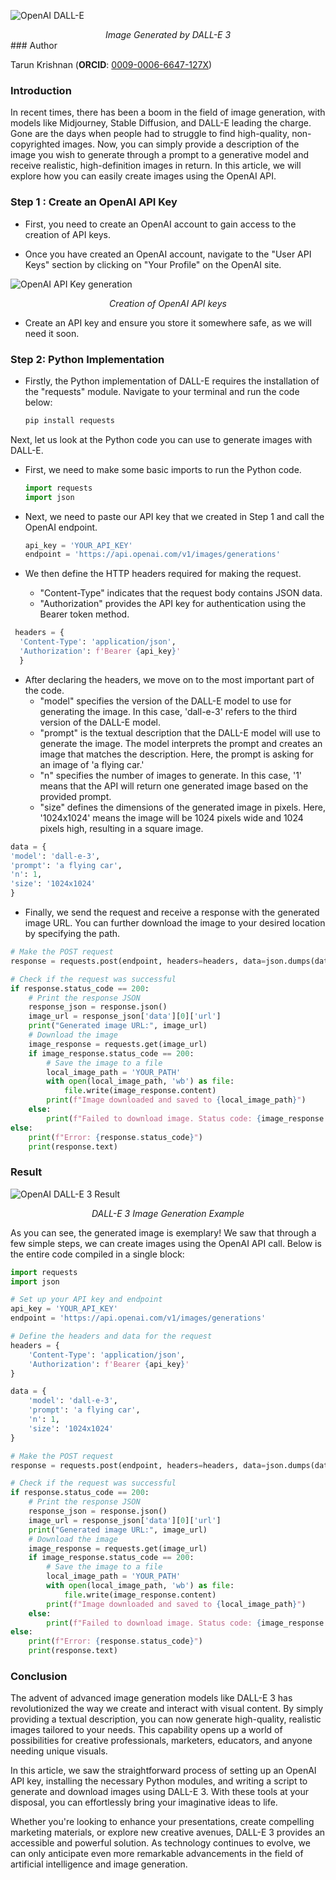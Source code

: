 ![OpenAI DALL-E](https://cdn.jsdelivr.net/gh/data-community-of-practice/AI-Graph-Obsidian@main/img/intropic.png)
<div align="center" ><i>Image Generated by DALL-E 3</i></div>
### Author

Tarun Krishnan (**ORCID**: [0009-0006-6647-127X](https://orcid.org/0009-0006-6647-127X))

### Introduction

In recent times, there has been a boom in the field of image generation, with models like Midjourney, Stable Diffusion, and DALL-E leading the charge. Gone are the days when people had to struggle to find high-quality, non-copyrighted images. Now, you can simply provide a description of the image you wish to generate through a prompt to a generative model and receive realistic, high-definition images in return. In this article, we will explore how you can easily create images using the OpenAI API.

### Step 1 : Create an OpenAI API Key

- First, you need to create an OpenAI account to gain access to the creation of API keys.

- Once you have created an OpenAI account, navigate to the "User API Keys" section by clicking on "Your Profile" on the OpenAI site.

![OpenAI API Key generation](https://cdn.jsdelivr.net/gh/data-community-of-practice/AI-Graph-Obsidian@main/img/dalle-1.png)

<div align="center" ><i>Creation of OpenAI API keys</i></div>

- Create an API key and ensure you store it somewhere safe, as we will need it soon.

### Step 2: Python Implementation

- Firstly, the Python implementation of DALL-E requires the installation of the "requests" module. Navigate to your terminal and run the code below:

  ```bash
  pip install requests
  ```

Next, let us look at the Python code you can use to generate images with DALL-E.

- First, we need to make some basic imports to run the Python code.

  ```python
  import requests
  import json
  ```

- Next, we need to paste our API key that we created in Step 1 and call the OpenAI endpoint.

  ```python
  api_key = 'YOUR_API_KEY'
  endpoint = 'https://api.openai.com/v1/images/generations'
  ```

- We then define the HTTP headers required for making the request.
  - "Content-Type" indicates that the request body contains JSON data.
  - "Authorization" provides the API key for authentication using the Bearer token method.

```python
 headers = {
  'Content-Type': 'application/json',
  'Authorization': f'Bearer {api_key}'
  }
```

- After declaring the headers, we move on to the most important part of the code.
  - "model" specifies the version of the DALL-E model to use for generating the image. In this case, 'dall-e-3' refers to the third version of the DALL-E model.
  - "prompt" is the textual description that the DALL-E model will use to generate the image. The model interprets the prompt and creates an image that matches the description. Here, the prompt is asking for an image of 'a flying car.'
  - "n" specifies the number of images to generate. In this case, '1' means that the API will return one generated image based on the provided prompt.
  - "size" defines the dimensions of the generated image in pixels. Here, '1024x1024' means the image will be 1024 pixels wide and 1024 pixels high, resulting in a square image.

```python
data = {
'model': 'dall-e-3',
'prompt': 'a flying car',
'n': 1,
'size': '1024x1024'
}
```

- Finally, we send the request and receive a response with the generated image URL. You can further download the image to your desired location by specifying the path.

```python
# Make the POST request
response = requests.post(endpoint, headers=headers, data=json.dumps(data))

# Check if the request was successful
if response.status_code == 200:
    # Print the response JSON
    response_json = response.json()
    image_url = response_json['data'][0]['url']
    print("Generated image URL:", image_url)
    # Download the image
    image_response = requests.get(image_url)
    if image_response.status_code == 200:
        # Save the image to a file
        local_image_path = 'YOUR_PATH'
        with open(local_image_path, 'wb') as file:
            file.write(image_response.content)
        print(f"Image downloaded and saved to {local_image_path}")
    else:
        print(f"Failed to download image. Status code: {image_response.status_code}")
else:
    print(f"Error: {response.status_code}")
    print(response.text)
```

### Result

![OpenAI DALL-E 3 Result](https://cdn.jsdelivr.net/gh/data-community-of-practice/AI-Graph-Obsidian@main/img/flying_car.png)

<div align="center" ><i>DALL-E 3 Image Generation Example</i></div>

As you can see, the generated image is exemplary! We saw that through a few simple steps, we can create images using the OpenAI API call. Below is the entire code compiled in a single block:

```python
import requests
import json

# Set up your API key and endpoint
api_key = 'YOUR_API_KEY'
endpoint = 'https://api.openai.com/v1/images/generations'

# Define the headers and data for the request
headers = {
    'Content-Type': 'application/json',
    'Authorization': f'Bearer {api_key}'
}

data = {
    'model': 'dall-e-3',
    'prompt': 'a flying car',
    'n': 1,
    'size': '1024x1024'
}

# Make the POST request
response = requests.post(endpoint, headers=headers, data=json.dumps(data))

# Check if the request was successful
if response.status_code == 200:
    # Print the response JSON
    response_json = response.json()
    image_url = response_json['data'][0]['url']
    print("Generated image URL:", image_url)
    # Download the image
    image_response = requests.get(image_url)
    if image_response.status_code == 200:
        # Save the image to a file
        local_image_path = 'YOUR_PATH'
        with open(local_image_path, 'wb') as file:
            file.write(image_response.content)
        print(f"Image downloaded and saved to {local_image_path}")
    else:
        print(f"Failed to download image. Status code: {image_response.status_code}")
else:
    print(f"Error: {response.status_code}")
    print(response.text)
```

### Conclusion

The advent of advanced image generation models like DALL-E 3 has revolutionized the way we create and interact with visual content. By simply providing a textual description, you can now generate high-quality, realistic images tailored to your needs. This capability opens up a world of possibilities for creative professionals, marketers, educators, and anyone needing unique visuals.

In this article, we saw the straightforward process of setting up an OpenAI API key, installing the necessary Python modules, and writing a script to generate and download images using DALL-E 3. With these tools at your disposal, you can effortlessly bring your imaginative ideas to life.

Whether you're looking to enhance your presentations, create compelling marketing materials, or explore new creative avenues, DALL-E 3 provides an accessible and powerful solution. As technology continues to evolve, we can only anticipate even more remarkable advancements in the field of artificial intelligence and image generation.
